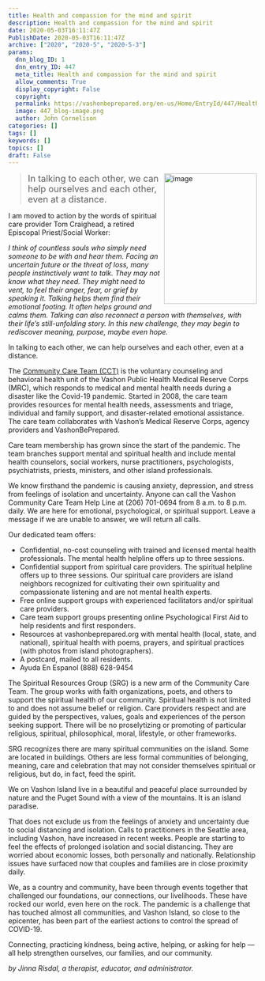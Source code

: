 ```yaml
---
title: Health and compassion for the mind and spirit
description: Health and compassion for the mind and spirit
date: 2020-05-03T16:11:47Z
PublishDate: 2020-05-03T16:11:47Z
archive: ["2020", "2020-5", "2020-5-3"]
params:
  dnn_blog_ID: 1
  dnn_entry_ID: 447
  meta_title: Health and compassion for the mind and spirit
  allow_comments: True
  display_copyright: False
  copyright:
  permalink: https://vashonbeprepared.org/en-us/Home/EntryId/447/Health-and-compassion-for-the-mind-and-spirit
  image: 447_blog-image.png
  author: John Cornelison
categories: []
tags: []
keywords: []
topics: []
draft: False
---
```


<blockquote><p><a href="https://vashonbeprepared.org./images/447/Open-Live-Writer-8fc4e52c58e2_8086-image_2.png"><img width="188" height="264" title="image" align="right" style="float: right; display: inline; background-image: none;" alt="image" src="https://vashonbeprepared.org./images/447/Open-Live-Writer-8fc4e52c58e2_8086-image_thumb.png" border="0"></a><font size="4">In talking to each other, we can help ourselves and each other, even at a distance.</font></p></blockquote><p>I am moved to action by the words of spiritual care provider Tom Craighead, a retired Episcopal Priest/Social Worker: </p><p><em>I think of countless souls who simply need someone to be with and hear them. Facing an uncertain future or the threat of loss, many people instinctively want to talk. They may not know what they need. They might need to vent, to feel their anger, fear, or grief by speaking it. Talking helps them find their emotional footing. It often helps ground and calms them. Talking can also reconnect a person with themselves, with their life’s still-unfolding story. In this new challenge, they may begin to rediscover meaning, purpose, maybe even hope. </em><p>In talking to each other, we can help ourselves and each other, even at a distance. <p>The <a href="http://VashonBePrepared.org/CCT" target="_blank">Community Care Team (CCT)</a> is the voluntary counseling and behavioral health unit of the Vashon Public Health Medical Reserve Corps (MRC), which responds to medical and mental health needs during a disaster like the Covid-19 pandemic. Started in 2008, the care team provides resources for mental health needs, assessments and triage, individual and family support, and disaster-related emotional assistance. The care team collaborates with Vashon’s Medical Reserve Corps, agency providers and VashonBePrepared. <p>Care team membership has grown since the start of the pandemic. The team branches support mental and spiritual health and include mental health counselors, social workers, nurse practitioners, psychologists, psychiatrists, priests, ministers, and other island professionals.<p>We know firsthand the pandemic is causing anxiety, depression, and stress from feelings of isolation and uncertainty. Anyone can call the Vashon Community Care Team Help Line at (206) 701-0694 from 8 a.m. to 8 p.m. daily. We are here for emotional, psychological, or spiritual support. Leave a message if we are unable to answer, we will return all calls. <p>Our dedicated team offers:<ul><li>Confidential, no-cost counseling with trained and licensed mental health professionals. The mental health helpline offers up to three sessions. 
<li>Confidential support from spiritual care providers. The spiritual helpline offers up to three sessions. Our spiritual care providers are island neighbors recognized for cultivating their own spirituality and compassionate listening and are not mental health experts. 
<li>Free online support groups with experienced facilitators and/or spiritual care providers. 
<li>Care team support groups presenting online Psychological First Aid to help residents and first responders. 
<li>Resources at vashonbeprepared.org with mental health (local, state, and national), spiritual health with poems, prayers, and spiritual practices (with photos from island photographers). 
<li>A postcard, mailed to all residents. 
<li>Ayuda En Espanol (888) 628-9454 </li></ul><p>The Spiritual Resources Group (SRG) is a new arm of the Community Care Team. The group works with faith organizations, poets, and others to support the spiritual health of our community. Spiritual health is not limited to and does not assume belief or religion. Care providers respect and are guided by the perspectives, values, goals and experiences of the person seeking support. There will be no proselytizing or promoting of particular religious, spiritual, philosophical, moral, lifestyle, or other frameworks. <p>SRG recognizes there are many spiritual communities on the island. Some are located in buildings. Others are less formal communities of belonging, meaning, care and celebration that may not consider themselves spiritual or religious, but do, in fact, feed the spirit.<p>We on Vashon Island live in a beautiful and peaceful place surrounded by nature and the Puget Sound with a view of the mountains. It is an island paradise. <p>That does not exclude us from the feelings of anxiety and uncertainty due to social distancing and isolation. Calls to practitioners in the Seattle area, including Vashon, have increased in recent weeks. People are starting to feel the effects of prolonged isolation and social distancing. They are worried about economic losses, both personally and nationally. Relationship issues have surfaced now that couples and families are in close proximity daily. <p>We, as a country and community, have been through events together that challenged our foundations, our connections, our livelihoods. These have rocked our world, even here on the rock. The pandemic is a challenge that has touched almost all communities, and Vashon Island, so close to the epicenter, has been part of the earliest actions to control the spread of COVID-19. <p>Connecting, practicing kindness, being active, helping, or asking for help — all help strengthen ourselves, our families, and our community. <p><em>by Jinna Risdal, a therapist, educator, and </em><em>administrator.</em>
